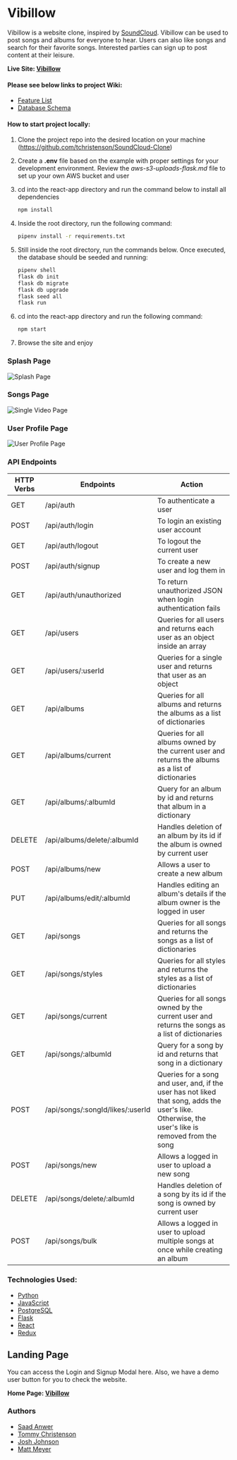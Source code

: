 ## <h1>Vibillow</h1>



Vibillow is a website clone, inspired by [SoundCloud](https://soundcloud.com/discover). Vibillow can be used to post songs and albums for everyone to hear. Users can also like songs and search for their favorite songs. Interested parties can sign up to post content at their leisure.

**Live Site: [Vibillow](https://vibillow.onrender.com)**

#### Please see below links to project Wiki:
* [Feature List](https://github.com/tchristenson/SoundCloud-Clone/blob/main/feature_list.md)
* [Database Schema](https://github.com/tchristenson/SoundCloud-Clone/blob/main/DbDiagram.png)



#### How to start project locally:
1. Clone the project repo into the desired location on your machine (https://github.com/tchristenson/SoundCloud-Clone)
2. Create a **.env** file based on the example with proper settings for your development environment. Review the *aws-s3-uploads-flask.md* file to set up your own AWS bucket and user
3. cd into the react-app directory and run the command below to install all dependencies
      ```bash
      npm install
      ```
4. Inside the root directory, run the following command:
      ```bash
      pipenv install -r requirements.txt
      ```
5. Still inside the root directory, run the commands below. Once executed, the database should be seeded and running:

      ```bash
      pipenv shell
      flask db init
      flask db migrate
      flask db upgrade
      flask seed all
      flask run
      ```

6. cd into the react-app directory and run the following command:
      ```bash
      npm start
      ```

7. Browse the site and enjoy

### Splash Page
![Splash Page](/react-app/public/vibillow-splash-page.gif)
### Songs Page
![Single Video Page](/react-app/public/vibillow-songs-page.gif)
### User Profile Page
![User Profile Page](/react-app/public/vibillow-profile-page.gif)

### API Endpoints
| HTTP Verbs | Endpoints | Action |
| --- | --- | --- |
| GET | /api/auth | To authenticate a user |
| POST | /api/auth/login | To login an existing user account |
| GET | /api/auth/logout | To logout the current user |
| POST | /api/auth/signup | To create a new user and log them in |
| GET | /api/auth/unauthorized | To return unauthorized JSON when login authentication fails |
| GET | /api/users | Queries for all users and returns each user as an object inside an array |
| GET | /api/users/:userId | Queries for a single user and returns that user as an object |
| GET | /api/albums | Queries for all albums and returns the albums as a list of dictionaries |
| GET | /api/albums/current | Queries for all albums owned by the current user and returns the albums as a list of dictionaries |
| GET | /api/albums/:albumId | Query for an album by id and returns that album in a dictionary |
| DELETE | /api/albums/delete/:albumId | Handles deletion of an album by its id if the album is owned by current user |
| POST | /api/albums/new | Allows a user to create a new album |
| PUT | /api/albums/edit/:albumId | Handles editing an album's details if the album owner is the logged in user |
| GET | /api/songs | Queries for all songs and returns the songs as a list of dictionaries |
| GET | /api/songs/styles | Queries for all styles and returns the styles as a list of dictionaries |
| GET | /api/songs/current | Queries for all songs owned by the current user and returns the songs as a list of dictionaries |
| GET | /api/songs/:albumId | Query for a song by id and returns that song in a dictionary |
| POST | /api/songs/:songId/likes/:userId | Queries for a song and user, and, if the user has not liked that song, adds the user's like. Otherwise, the user's like is removed from the song |
| POST | /api/songs/new | Allows a logged in user to upload a new song |
| DELETE | /api/songs/delete/:albumId | Handles deletion of a song by its id if the song is owned by current user |
| POST | /api/songs/bulk | Allows a logged in user to upload multiple songs at once while creating an album |

### Technologies Used:
* [Python](https://docs.python.org/3/)
* [JavaScript](https://devdocs.io/javascript/)
* [PostgreSQL](https://www.postgresql.org/docs/)
* [Flask](https://flask.palletsprojects.com/en/2.3.x/)
* [React](https://react.dev/)
* [Redux](https://redux.js.org/)


## Landing Page
You can access the Login and Signup Modal here. Also, we have a demo user button for you to check the website.

**Home Page: [Vibillow](https://vibillow.onrender.com)**

### Authors
+ [Saad Anwer](https://github.com/anwersaad0)
+ [Tommy Christenson](https://github.com/tchristenson)
+ [Josh Johnson](https://github.com/sousyoshi)
+ [Matt Meyer](https://github.com/meyermatt22)

